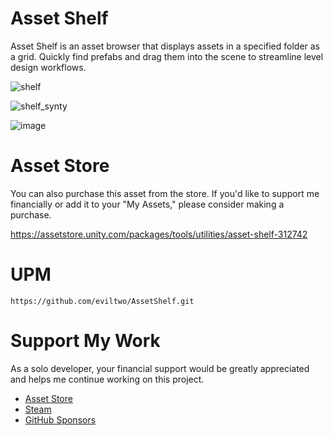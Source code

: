 # Asset Shelf
Asset Shelf is an asset browser that displays assets in a specified folder as a grid. Quickly find prefabs and drag them into the scene to streamline level design workflows.

![shelf](https://github.com/user-attachments/assets/a93c2cf7-c9d8-47ed-ba37-6c995449a364)

![shelf_synty](https://github.com/user-attachments/assets/896de65a-f21c-44ae-b8ee-2186a1c70b81)

![image](https://github.com/user-attachments/assets/41079a24-7607-42ba-b2fe-745dd4c22f09)

# Asset Store
You can also purchase this asset from the store. If you'd like to support me financially or add it to your "My Assets," please consider making a purchase.

https://assetstore.unity.com/packages/tools/utilities/asset-shelf-312742

# UPM
```
https://github.com/eviltwo/AssetShelf.git
```

# Support My Work
As a solo developer, your financial support would be greatly appreciated and helps me continue working on this project.
- [Asset Store](https://assetstore.unity.com/publishers/12117)
- [Steam](https://store.steampowered.com/curator/45066588)
- [GitHub Sponsors](https://github.com/sponsors/eviltwo)

